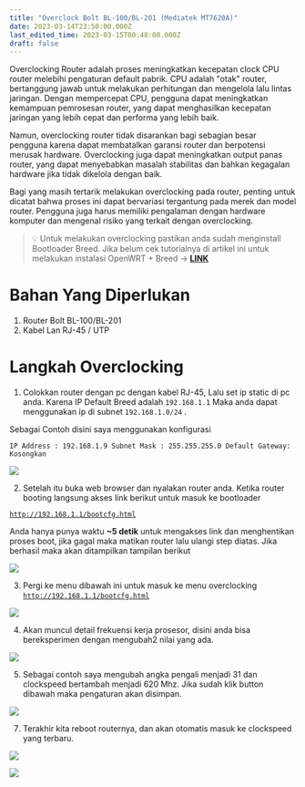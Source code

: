 ```yaml
---
title: "Overclock Bolt BL-100/BL-201 (Mediatek MT7620A)"
date: 2023-03-14T23:50:00.000Z
last_edited_time: 2023-03-15T00:48:00.000Z
draft: false
---
```


Overclocking Router adalah proses meningkatkan kecepatan clock CPU router melebihi pengaturan default pabrik. CPU adalah "otak" router, bertanggung jawab untuk melakukan perhitungan dan mengelola lalu lintas jaringan. Dengan mempercepat CPU, pengguna dapat meningkatkan kemampuan pemrosesan router, yang dapat menghasilkan kecepatan jaringan yang lebih cepat dan performa yang lebih baik.


Namun, overclocking router tidak disarankan bagi sebagian besar pengguna karena dapat membatalkan garansi router dan berpotensi merusak hardware. Overclocking juga dapat meningkatkan output panas router, yang dapat menyebabkan masalah stabilitas dan bahkan kegagalan hardware jika tidak dikelola dengan baik.


Bagi yang masih tertarik melakukan overclocking pada router, penting untuk dicatat bahwa proses ini dapat bervariasi tergantung pada merek dan model router. Pengguna juga harus memiliki pengalaman dengan hardware komputer dan mengenal risiko yang terkait dengan overclocking.


> 💡 Untuk melakukan overclocking pastikan anda sudah menginstall Bootloader Breed. Jika belum cek tutorialnya di artikel ini untuk melakukan instalasi OpenWRT + Breed → [**LINK**](https://radito.github.io/posts/bd5a426b-d8e8-4ab6-a30f-4e0e58664933/)


# Bahan Yang Diperlukan

1. Router Bolt BL-100/BL-201
2. Kabel Lan RJ-45 / UTP

# Langkah Overclocking


1. Colokkan router dengan pc dengan kabel RJ-45, Lalu set ip static di pc anda. Karena IP Default Breed adalah `192.168.1.1` Maka anda dapat menggunakan ip di subnet `192.168.1.0/24` .


Sebagai Contoh disini saya menggunakan konfigurasi


`IP Address : 192.168.1.9
Subnet Mask : 255.255.255.0
Default Gateway: Kosongkan`


![](https://radito.vercel.app/3335d38aadbb24913f05ffe26b28e3471b3169b044b193e3faa7fda54d8f8a42/68747470733a2f2f7777772e64726f70626f782e636f6d2f732f6f65673174703877763839316f30302f313831633734343236613362346235376531373933386333343430313531643032363066333665396134346166316335353130343263396563356234663831382e706e673f646c3d30267261773d31)


2. Setelah itu buka web browser dan nyalakan router anda. Ketika router booting langsung akses link berikut untuk masuk ke bootloader


[`http://192.168.1.1/bootcfg.html`](http://192.168.1.1/bootcfg.html)


Anda hanya punya waktu **~5 detik** untuk mengakses link dan menghentikan proses boot, jika gagal maka matikan router lalu ulangi step diatas. Jika berhasil maka akan ditampilkan tampilan berikut


![](https://radito.vercel.app/13ccee32a1df5a88c0d019c3b6f603063476e82785fd4037247c2653ed8459a7/68747470733a2f2f7777772e64726f70626f782e636f6d2f732f6d366333756e35376979656a6866322f613765656464393364643662643430363739376634336139663631656331333166313034363966393630383337343462366432346666343236653835373132622e706e673f646c3d30267261773d31)


3. Pergi ke menu dibawah ini untuk masuk ke menu overclocking [`http://192.168.1.1/bootcfg.html`](http://192.168.1.1/bootcfg.html)


![](https://radito.vercel.app/50b3f1637b0db36584c4e8fa5a94488197f672a9b7c2a8e8e96f5ea6d7a186fc/68747470733a2f2f7777772e64726f70626f782e636f6d2f732f6d32636a7433617579346b646f38662f666133316230653837623834396535333566343532666565303636636136366661316336336165383965323437633830663932616533396564623532363938622e706e673f646c3d30267261773d31)


4. Akan muncul detail frekuensi kerja prosesor, disini anda bisa bereksperimen dengan mengubah2 nilai yang ada.


![](https://radito.vercel.app/3126fd0b527ea51de44bf5ea867bb67c3688e75b7c592c344626214114e6c469/68747470733a2f2f7777772e64726f70626f782e636f6d2f732f363066623370716d6c3832696d626f2f626465656135303966646131316133313539373636666138346561633838643264313662623732616433643931643866346635656262643366656665383038382e706e673f646c3d30267261773d31)


5. Sebagai contoh saya mengubah angka pengali menjadi 31 dan clockspeed bertambah menjadi 620 Mhz. Jika sudah klik button dibawah maka pengaturan akan disimpan.


![](https://radito.vercel.app/7f966ef2f6dbc388fd1e0f139fd090c9dc875d01766ae33f054d3795fdb00ebd/68747470733a2f2f7777772e64726f70626f782e636f6d2f732f7474653276706132636379646a66692f393033653438626462343137353931396366356337336161303365366538336133386562346532656433306538386536386461666432383432346264626531392e706e673f646c3d30267261773d31)


7. Terakhir kita reboot routernya, dan akan otomatis masuk ke clockspeed yang terbaru.


![](https://radito.vercel.app/6eaacb3b689c4f713b30c4e013137b70ab5bd6e2605881808a0fc514bde34cdb/68747470733a2f2f7777772e64726f70626f782e636f6d2f732f79647438623874776f6a30693279722f306230343937663231363361656564623361643561623564353935633362363932363561346131623965346632303632313763336166316233373836666130332e706e673f646c3d30267261773d31)


![](https://radito.vercel.app/418701ab883a00101f4b6a9b84957e82443f3779d5dc395228c11c99d6c41edd/68747470733a2f2f7777772e64726f70626f782e636f6d2f732f396a7834783135733262626e72766a2f333663343865383235663166636132666431383430613832323164313639353162626639316366316439353834373761336333346339646337343664323332632e706e673f646c3d30267261773d31)

